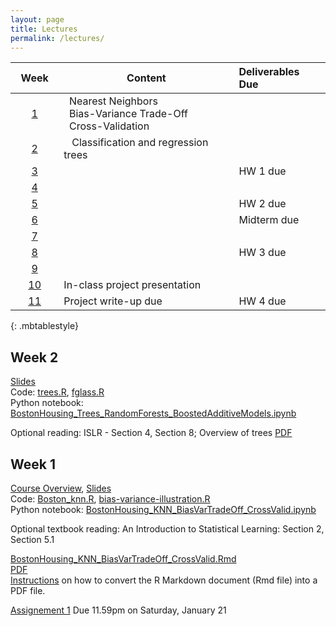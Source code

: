 ```yaml
---
layout: page
title: Lectures
permalink: /lectures/
---
```



| &nbsp;&nbsp;Week&nbsp;&nbsp;              | Content                                                        |  Deliverables Due |
|:-------------------:|---------------------------------------------------------------|:------------------|
| [1](#week-1)   | &nbsp;&nbsp;Nearest Neighbors <br>&nbsp;&nbsp;Bias-Variance Trade-Off <br> &nbsp;&nbsp;Cross-Validation   |                   |
| [2](#week-2)   |  &nbsp;&nbsp; Classification and regression trees               |                   |
| [3]()          |                                                                |  HW 1 due         |
| [4]()          |                                                                |                   |
| [5]()          |                                                                |  HW 2 due         |                 
| [6]()          |                                                                |  Midterm due      |  
| [7]()          |                                                                |                   |  
| [8]()          |                                                                |  HW 3 due         |  
| [9]()          |                                                                |                   |
| [10]()         |  In-class project presentation                                 |                   |
| [11]()                 |  Project write-up due                                          | HW 4 due          |
{: .mbtablestyle}


## Week 2

[Slides](https://piazza.com/class_profile/get_resource/ixiudyq1m7bj0/ixttq4rhlgd1ao)    
Code: [trees.R](https://raw.githubusercontent.com/ChicagoBoothML/ML2016/master/code/trees.R), [fglass.R](https://raw.githubusercontent.com/ChicagoBoothML/ML2016/master/code/fglass.R)  
Python notebook: [BostonHousing_Trees_RandomForests_BoostedAdditiveModels.ipynb](https://raw.githubusercontent.com/ChicagoBoothML/ML2016/master/code/BostonHousing_Trees_RandomForests_BoostedAdditiveModels.ipynb)

Optional reading: ISLR - Section 4, Section 8; Overview of    trees [PDF](http://www.ise.bgu.ac.il/faculty/liorr/hbchap9.pdf)


## Week 1

[Course Overview](https://piazza.com/class_profile/get_resource/ixiudyq1m7bj0/ixmdzsvl8cs2u9),
[Slides](https://piazza.com/class_profile/get_resource/ixiudyq1m7bj0/ixmdzj7zq0u2rp)  
Code: [Boston_knn.R](https://raw.githubusercontent.com/ChicagoBoothML/ML2016/master/code/Boston_knn.R), [bias-variance-illustration.R](https://raw.githubusercontent.com/ChicagoBoothML/ML2016/master/code/bias-variance-illustration.R)    
Python notebook: [BostonHousing_KNN_BiasVarTradeOff_CrossValid.ipynb](https://raw.githubusercontent.com/ChicagoBoothML/ML2016/master/code/BostonHousing_KNN_BiasVarTradeOff_CrossValid.ipynb)   

Optional textbook reading: An Introduction to Statistical Learning: Section 2, Section 5.1


[BostonHousing_KNN_BiasVarTradeOff_CrossValid.Rmd](https://raw.githubusercontent.com/ChicagoBoothML/ML2016/master/code/BostonHousing_KNN_BiasVarTradeOff_CrossValid.Rmd)  
[PDF](https://github.com/ChicagoBoothML/ML2016/raw/master/code/BostonHousing_KNN_BiasVarTradeOff_CrossValid.pdf)   
[Instructions](../rmdnote) on how to convert the R Markdown document (Rmd file) into a PDF file.  

[Assignement 1](https://piazza.com/class_profile/get_resource/ixiudyq1m7bj0/ixskr9hgru7dn) Due 11.59pm on Saturday, January 21
